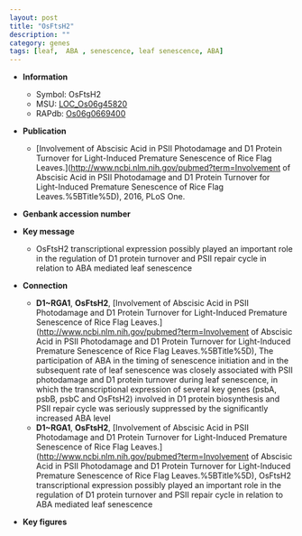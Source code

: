```yaml
---
layout: post
title: "OsFtsH2"
description: ""
category: genes
tags: [leaf,  ABA , senescence, leaf senescence, ABA]
---
```


* **Information**  
    + Symbol: OsFtsH2  
    + MSU: [LOC_Os06g45820](http://rice.plantbiology.msu.edu/cgi-bin/ORF_infopage.cgi?orf=LOC_Os06g45820)  
    + RAPdb: [Os06g0669400](http://rapdb.dna.affrc.go.jp/viewer/gbrowse_details/irgsp1?name=Os06g0669400)  

* **Publication**  
    + [Involvement of Abscisic Acid in PSII Photodamage and D1 Protein Turnover for Light-Induced Premature Senescence of Rice Flag Leaves.](http://www.ncbi.nlm.nih.gov/pubmed?term=Involvement of Abscisic Acid in PSII Photodamage and D1 Protein Turnover for Light-Induced Premature Senescence of Rice Flag Leaves.%5BTitle%5D), 2016, PLoS One.

* **Genbank accession number**  

* **Key message**  
    + OsFtsH2 transcriptional expression possibly played an important role in the regulation of D1 protein turnover and PSII repair cycle in relation to ABA mediated leaf senescence

* **Connection**  
    + __D1~RGA1__, __OsFtsH2__, [Involvement of Abscisic Acid in PSII Photodamage and D1 Protein Turnover for Light-Induced Premature Senescence of Rice Flag Leaves.](http://www.ncbi.nlm.nih.gov/pubmed?term=Involvement of Abscisic Acid in PSII Photodamage and D1 Protein Turnover for Light-Induced Premature Senescence of Rice Flag Leaves.%5BTitle%5D), The participation of ABA in the timing of senescence initiation and in the subsequent rate of leaf senescence was closely associated with PSII photodamage and D1 protein turnover during leaf senescence, in which the transcriptional expression of several key genes (psbA, psbB, psbC and OsFtsH2) involved in D1 protein biosynthesis and PSII repair cycle was seriously suppressed by the significantly increased ABA level
    + __D1~RGA1__, __OsFtsH2__, [Involvement of Abscisic Acid in PSII Photodamage and D1 Protein Turnover for Light-Induced Premature Senescence of Rice Flag Leaves.](http://www.ncbi.nlm.nih.gov/pubmed?term=Involvement of Abscisic Acid in PSII Photodamage and D1 Protein Turnover for Light-Induced Premature Senescence of Rice Flag Leaves.%5BTitle%5D), OsFtsH2 transcriptional expression possibly played an important role in the regulation of D1 protein turnover and PSII repair cycle in relation to ABA mediated leaf senescence

* **Key figures**  


